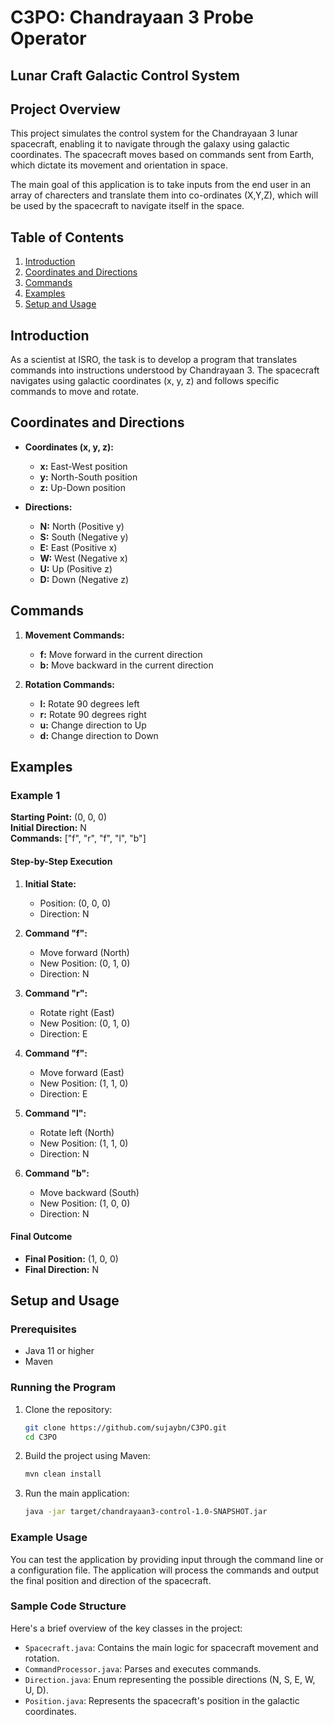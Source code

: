 # C3PO: Chandrayaan 3 Probe Operator
## Lunar Craft Galactic Control System

## Project Overview

This project simulates the control system for the Chandrayaan 3 lunar spacecraft, enabling it to navigate through the galaxy using galactic coordinates. 
The spacecraft moves based on commands sent from Earth, which dictate its movement and orientation in space. 

The main goal of this application is to take inputs from the end user in an array of charecters and translate them into co-ordinates (X,Y,Z), 
which will be used by the spacecraft to navigate itself in the space.

## Table of Contents

1. [Introduction](#introduction)
2. [Coordinates and Directions](#coordinates-and-directions)
3. [Commands](#commands)
4. [Examples](#examples)
5. [Setup and Usage](#setup-and-usage)

## Introduction

As a scientist at ISRO, the task is to develop a program that translates commands into instructions understood by Chandrayaan 3. The spacecraft navigates using galactic coordinates (x, y, z) and follows specific commands to move and rotate.

## Coordinates and Directions

- **Coordinates (x, y, z):**
  - **x:** East-West position
  - **y:** North-South position
  - **z:** Up-Down position

- **Directions:**
  - **N:** North (Positive y)
  - **S:** South (Negative y)
  - **E:** East (Positive x)
  - **W:** West (Negative x)
  - **U:** Up (Positive z)
  - **D:** Down (Negative z)

## Commands

1. **Movement Commands:**
   - **f:** Move forward in the current direction
   - **b:** Move backward in the current direction

2. **Rotation Commands:**
   - **l:** Rotate 90 degrees left
   - **r:** Rotate 90 degrees right
   - **u:** Change direction to Up
   - **d:** Change direction to Down

## Examples

### Example 1

**Starting Point:** (0, 0, 0)  
**Initial Direction:** N  
**Commands:** ["f", "r", "f", "l", "b"]

#### Step-by-Step Execution

1. **Initial State:**
   - Position: (0, 0, 0)
   - Direction: N

2. **Command "f":**
   - Move forward (North)
   - New Position: (0, 1, 0)
   - Direction: N

3. **Command "r":**
   - Rotate right (East)
   - New Position: (0, 1, 0)
   - Direction: E

4. **Command "f":**
   - Move forward (East)
   - New Position: (1, 1, 0)
   - Direction: E

5. **Command "l":**
   - Rotate left (North)
   - New Position: (1, 1, 0)
   - Direction: N

6. **Command "b":**
   - Move backward (South)
   - New Position: (1, 0, 0)
   - Direction: N

#### Final Outcome

- **Final Position:** (1, 0, 0)
- **Final Direction:** N

## Setup and Usage

### Prerequisites

- Java 11 or higher
- Maven

### Running the Program

1. Clone the repository:
   ```bash
   git clone https://github.com/sujaybn/C3PO.git
   cd C3PO
   ```

2. Build the project using Maven:
   ```bash
   mvn clean install
   ```

3. Run the main application:
   ```bash
   java -jar target/chandrayaan3-control-1.0-SNAPSHOT.jar
   ```

### Example Usage

You can test the application by providing input through the command line or a configuration file. The application will process the commands and output the final position and direction of the spacecraft.

### Sample Code Structure

Here's a brief overview of the key classes in the project:

- `Spacecraft.java`: Contains the main logic for spacecraft movement and rotation.
- `CommandProcessor.java`: Parses and executes commands.
- `Direction.java`: Enum representing the possible directions (N, S, E, W, U, D).
- `Position.java`: Represents the spacecraft's position in the galactic coordinates.